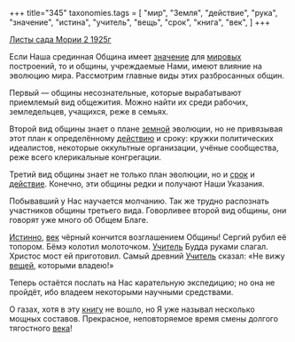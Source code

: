 +++
title="345"
taxonomies.tags = [
 "мир",
 "Земля",
 "действие",
 "рука",
 "значение",
 "истина",
 "учитель",
 "вещь",
 "срок",
 "книга",
 "век",
]
+++

[Листы сада Мории 2 1925г](/agni/1925)

Если Наша срединная Община имеет [значение](/tags/значение) для [мировых](/tags/мир) построений, то и общины, учреждаемые Нами, имеют влияние на эволюцию мира. Рассмотрим главные виды этих разбросанных общин.   

Первый — общины несознательные, которые вырабатывают приемлемый вид общежития. Можно найти их среди рабочих, земледельцев, учащихся, реже в семьях.   

Второй вид общины знает о плане [земной](/tags/Земля) эволюции, но не привязывая этот план к определённому [действию](/tags/действие) и сроку: кружки политических идеалистов, некоторые оккультные организации, учёные сообщества, реже всего клерикальные конгрегации.   

Третий вид общины знает не только план эволюции, но и [срок](/tags/срок) и [действие](/tags/действие). Конечно, эти общины редки и получают Наши Указания.   

Побывавший у Нас научается молчанию. Так же трудно распознать участников общины третьего вида. Говорливее второй вид общины, они говорят уже много об Общем Благе.   

[Истинно](/tags/истина), [век](/tags/век) чёрный кончится возглашением Общины! Сергий рубил её топором. Бёмэ колотил молоточком. [Учитель](/tags/учитель) Будда руками слагал. Христос мост ей приготовил. Самый древний [Учитель](/tags/учитель) сказал: «Не вижу [вещей](/tags/вещь), которыми владею!»   

Теперь остаётся послать на Нас карательную экспедицию; но она не пройдёт, ибо владеем некоторыми научными средствами.   

О газах, хотя в эту [книгу](/tags/книга) не вошло, но Я уже называл несколько мощных составов. Прекрасное, неповторяемое время смены долгого тягостного [века](/tags/век)!   

